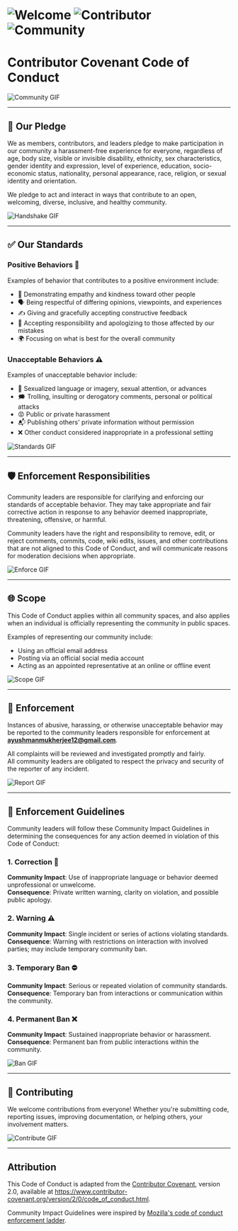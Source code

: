 # ![Welcome](https://img.shields.io/badge/Welcome-👋-brightgreen) ![Contributor](https://img.shields.io/badge/Contributor-Friendly-blue) ![Community](https://img.shields.io/badge/Community-Inclusive-orange)

# Contributor Covenant Code of Conduct

![Community GIF](https://media.giphy.com/media/v1.Y2lkPTc5MGI3NjExZjFkaGU4YWNxeWc5YW4xcWdqMnExbGYxY3l5NnRja3U0ajkzaHZjdCZlcD12MV9naWZzX3NlYXJjaCZjdD1n/L1R1tvI9svkIWwpVYr/giphy.gif)

---

## 🌟 Our Pledge

We as members, contributors, and leaders pledge to make participation in our
community a harassment-free experience for everyone, regardless of age, body
size, visible or invisible disability, ethnicity, sex characteristics, gender
identity and expression, level of experience, education, socio-economic status,
nationality, personal appearance, race, religion, or sexual identity and
orientation.  

We pledge to act and interact in ways that contribute to an open, welcoming, 
diverse, inclusive, and healthy community.  

![Handshake GIF](https://media.giphy.com/media/v1.Y2lkPTc5MGI3NjExZjFkaGU4YWNxeWc5YW4xcWdqMnExbGYxY3l5NnRja3U0ajkzaHZjdCZlcD12MV9naWZzX3NlYXJjaCZjdD1n/qgQUggAC3Pfv687qPC/giphy.gif)

---

## ✅ Our Standards

### Positive Behaviors 🌈
Examples of behavior that contributes to a positive environment include:  

* 🤝 Demonstrating empathy and kindness toward other people  
* 🗣️ Being respectful of differing opinions, viewpoints, and experiences  
* ✍️ Giving and gracefully accepting constructive feedback  
* 🙏 Accepting responsibility and apologizing to those affected by our mistakes  
* 🌍 Focusing on what is best for the overall community  

### Unacceptable Behaviors ⚠️
Examples of unacceptable behavior include:  

* 🚫 Sexualized language or imagery, sexual attention, or advances  
* 🗯️ Trolling, insulting or derogatory comments, personal or political attacks  
* 😡 Public or private harassment  
* 📬 Publishing others' private information without permission  
* ❌ Other conduct considered inappropriate in a professional setting  

![Standards GIF](https://media.giphy.com/media/v1.Y2lkPWVjZjA1ZTQ3OHJwczYyNHFoZThmaW85dHg2bXhzOXBwbjUzOG8zcm42YjFoYnp0YiZlcD12MV9naWZzX3NlYXJjaCZjdD1n/S9d8XB557e8phGLBVS/giphy.gif)

---

## 🛡️ Enforcement Responsibilities

Community leaders are responsible for clarifying and enforcing our standards of
acceptable behavior. They may take appropriate and fair corrective action in
response to any behavior deemed inappropriate, threatening, offensive, or
harmful.  

Community leaders have the right and responsibility to remove, edit, or reject
comments, commits, code, wiki edits, issues, and other contributions that are
not aligned to this Code of Conduct, and will communicate reasons for
moderation decisions when appropriate.  

![Enforce GIF](https://media.giphy.com/media/v1.Y2lkPWVjZjA1ZTQ3NWhodWdrb25xNzdtbWZ5dWNsOWZtOWkyeHY1bTNuaGJsbG54eXVrNyZlcD12MV9naWZzX3NlYXJjaCZjdD1n/KGhpQ5NMoWKQurlHwI/giphy.gif)

---

## 🌐 Scope

This Code of Conduct applies within all community spaces, and also applies when
an individual is officially representing the community in public spaces.  

Examples of representing our community include:  

* Using an official email address  
* Posting via an official social media account  
* Acting as an appointed representative at an online or offline event  

![Scope GIF](https://media.giphy.com/media/v1.Y2lkPWVjZjA1ZTQ3b2c0Z2kzcGs1MXU5bHJoM205Y3R4Y3IxN2JlaDVxcjlzNjV6emNicCZlcD12MV9naWZzX3NlYXJjaCZjdD1n/du3J3cXyzhj75IOgvA/giphy.gif)

---

## 📩 Enforcement

Instances of abusive, harassing, or otherwise unacceptable behavior may be
reported to the community leaders responsible for enforcement at  
**ayushmanmukherjee12@gmail.com**.  

All complaints will be reviewed and investigated promptly and fairly.  
All community leaders are obligated to respect the privacy and security of the
reporter of any incident.  

![Report GIF](https://media.giphy.com/media/v1.Y2lkPWVjZjA1ZTQ3bzF4NDFndGR4bGV1MzNxbnNtY3JvaHA1aW9scWV1YXNyb2FjNHRrNCZlcD12MV9naWZzX3NlYXJjaCZjdD1n/3sDaYbHuv8ypgZCcjG/giphy.gif)

---

## 📜 Enforcement Guidelines

Community leaders will follow these Community Impact Guidelines in determining
the consequences for any action deemed in violation of this Code of Conduct:

### 1. Correction 📝
**Community Impact**: Use of inappropriate language or behavior deemed unprofessional or unwelcome.  
**Consequence**: Private written warning, clarity on violation, and possible public apology.  

### 2. Warning ⚠️
**Community Impact**: Single incident or series of actions violating standards.  
**Consequence**: Warning with restrictions on interaction with involved parties; may include temporary community ban.  

### 3. Temporary Ban ⛔
**Community Impact**: Serious or repeated violation of community standards.  
**Consequence**: Temporary ban from interactions or communication within the community.  

### 4. Permanent Ban ❌
**Community Impact**: Sustained inappropriate behavior or harassment.  
**Consequence**: Permanent ban from public interactions within the community.  

![Ban GIF](https://media.giphy.com/media/v1.Y2lkPWVjZjA1ZTQ3bzF4NDFndGR4bGV1MzNxbnNtY3JvaHA1aW9scWV1YXNyb2FjNHRrNCZlcD12MV9naWZzX3NlYXJjaCZjdD1n/OumCa12QC9CIvBe2c1/giphy.gif)

---

## 🙌 Contributing

We welcome contributions from everyone! Whether you're submitting code, reporting
issues, improving documentation, or helping others, your involvement matters.  

![Contribute GIF](https://media.giphy.com/media/v1.Y2lkPWVjZjA1ZTQ3bzF4NDFndGR4bGV1MzNxbnNtY3JvaHA1aW9scWV1YXNyb2FjNHRrNCZlcD12MV9naWZzX3NlYXJjaCZjdD1n/H03PuVdwREB21ANkLX/giphy.gif)

---

## Attribution

This Code of Conduct is adapted from the [Contributor Covenant][homepage],
version 2.0, available at
https://www.contributor-covenant.org/version/2/0/code_of_conduct.html.  

Community Impact Guidelines were inspired by [Mozilla's code of conduct enforcement ladder](https://github.com/mozilla/diversity).  

[homepage]: https://www.contributor-covenant.org
